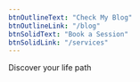 ```yaml
---
btnOutlineText: "Check My Blog"
btnOutlineLink: "/blog"
btnSolidText: "Book a Session"
btnSolidLink: "/services"
---
```

Discover your life path